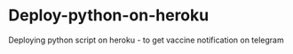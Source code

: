 # Deploy-python-on-heroku
 Deploying python script on heroku - to get vaccine notification on telegram
